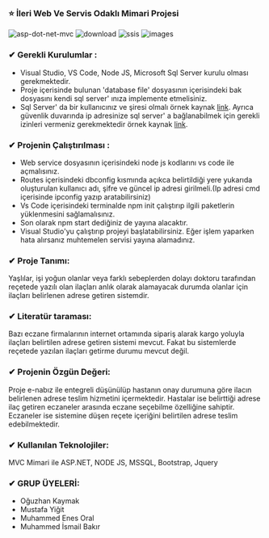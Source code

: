 ### :star: İleri Web Ve Servis Odaklı Mimari Projesi
![asp-dot-net-mvc](https://user-images.githubusercontent.com/36153454/58049374-5d581100-7b55-11e9-97b2-bb5c885f7e03.png)  ![download](https://user-images.githubusercontent.com/36153454/71410586-fd7b9880-2656-11ea-83a4-27f0b05eba91.png)
 ![ssis](https://user-images.githubusercontent.com/36153454/58049381-60eb9800-7b55-11e9-9308-594228ed9b22.png)  ![images](https://user-images.githubusercontent.com/36153454/58049385-62b55b80-7b55-11e9-8802-1a9152efa8a0.png)


### ✔ Gerekli Kurulumlar :
   * Visual Studio, VS Code, Node JS, Microsoft Sql Server kurulu olması gerekmektedir.
   * Proje içerisinde bulunan 'database file' dosyasının içerisindeki bak dosyasını kendi sql server' ınıza implemente etmelisiniz.  
   * Sql Server' da bir kullanıcınız ve şiresi olmalı örnek kaynak [link](https://www.firatboyan.com/sql-server-management-studio-ile-kullanici-olusturma-ve-rol-izin-atamasi-yapma.aspx). Ayrıca güvenlik duvarında ip adresinize sql server' a bağlanabilmek için gerekli izinleri vermeniz gerekmektedir örnek kaynak [link](https://www.chip.com.tr/forum/sql-server-i-tcpip-uzerinden-uzaktan-acma-ayari_t254531.html).

### ✔ Projenin Çalıştırılması :
   * Web service dosyasının içerisindeki node js kodlarını vs code ile açmalısınız.
   * Routes içerisindeki dbconfig kısmında açıkca belirtildiği yere yukarıda oluşturulan kullanıcı adı, şifre ve güncel ip adresi girilmeli.(Ip adresi cmd içerisinde ipconfig yazıp aratabilirsiniz)
   * Vs Code içerisindeki terminalde npm init çalıştırıp ilgili paketlerin yüklenmesini sağlamalısınız.
   * Son olarak npm start dediğiniz de yayına alacaktır.
   * Visual Studio'yu çalıştırıp projeyi başlatabilirsiniz. Eğer işlem yaparken hata alırsanız muhtemelen servisi yayına alamadınız.
   
### ✔ Proje Tanımı:   
Yaşlılar, işi yoğun olanlar veya farklı sebeplerden dolayı doktoru tarafından reçetede yazılı olan ilaçları anlık olarak alamayacak durumda olanlar için ilaçları belirlenen adrese getiren sistemdir.

### ✔ Literatür taraması:
Bazı eczane firmalarının internet ortamında sipariş alarak kargo yoluyla ilaçları belirtilen adrese getiren sistemi mevcut. Fakat bu sistemlerde reçetede yazılan ilaçları getirme durumu mevcut değil.

### ✔ Projenin Özgün Değeri:
Proje e-nabız ile entegreli düşünülüp hastanın onay durumuna göre ilacın belirlenen adrese teslim hizmetini içermektedir.
Hastalar ise belirttiği adrese ilaç getiren eczaneler arasında eczane seçebilme özelliğine sahiptir.
Eczaneler ise sistemine düşen reçete içeriğini belirtilen adrese teslim edebilmektedir.

### ✔ Kullanılan Teknolojiler:
MVC Mimari ile ASP.NET, NODE JS, MSSQL, Bootstrap, Jquery

### ✔ GRUP ÜYELERİ: 
* Oğuzhan Kaymak
* Mustafa Yiğit
* Muhammed Enes Oral 
* Muhammed İsmail Bakır

